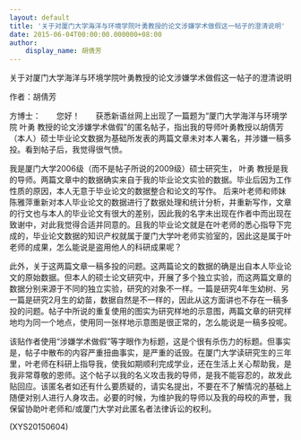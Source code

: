 ```yaml
---
layout: default
title: '关于对厦门大学海洋与环境学院叶勇教授的论文涉嫌学术做假这一帖子的澄清说明'
date: 2015-06-04T00:00:00.000000+08:00
author:
    display_name: 胡倩芳
---
```


关于对厦门大学海洋与环境学院叶勇教授的论文涉嫌学术做假这一帖子的澄清说明

作者：胡倩芳

方博士：　　您好！　　获悉新语丝网上出现了一篇题为“厦门大学海洋与环境学院 叶勇 教授的论文涉嫌学术做假”的匿名帖子，指出我的导师叶勇教授以胡倩芳（本人）硕士毕业论文数据为基础所发表的两篇文章未对本人署名，并涉嫌一稿多投。看到帖子后，我觉得很气愤。

我是厦门大学2006级（而不是帖子所说的2009级）硕士研究生， 叶勇 教授是我的导师。两篇文章中的数据确实来自于我的毕业论文实验的数据。毕业后因为工作性质的原因，本人无意于毕业论文的数据整合和论文的写作。 后来叶老师和师妹陈雅萍重新对本人毕业论文的数据进行了数据处理和统计分析，并重新写作，文章的行文也与本人的毕业论文有很大的差别，因此我的名字未出现在作者中而出现在致谢中，对此我觉得合适并同意的。且我的毕业论文就是在叶老师的悉心指导下完成的，毕业论文数据的知识产权就属于厦门大学叶老师实验室的，因此这是属于叶老师的成果，怎么能说是盗用他人的科研成果呢？

此外，关于这两篇文章一稿多投的问题。这两篇论文的数据的确是出自本人毕业论文的原始数据。但本人的硕士论文研究中，开展了多个独立实验，而这两篇文章的数据分别来源于不同的独立实验，研究的对象不一样。一篇是研究4年生幼树、另一篇是研究2月生的幼苗，数据自然是不一样的，因此从这方面讲也不存在一稿多投的问题。帖子中所说的重复使用的图实为研究样地的示意图，两篇文章的研究样地均为同一个地点，使用同一张样地示意图是很正常的，怎么能说是一稿多投呢。

该贴作者使用“涉嫌学术做假”等字眼作为标题，这是个很有杀伤力的标题。但事实是，帖子中散布的内容严重扭曲事实，是严重的诋毁。在厦门大学读研究生的三年里，叶老师在科研上指导我，使我如期顺利完成学业，还在生活上关心帮助我，是我非常尊敬的恩师。这个帖子以我的名义攻击我的导师，是我不能容忍的，故发此贴回应。该匿名者如还有什么要质疑的，请实名提出，不要在不了解情况的基础上随便对别人进行人身攻击。必要的时候，为维护我的导师以及我的母校的声誉，我保留协助叶老师和/或厦门大学对此匿名者法律诉讼的权利。

(XYS20150604)

